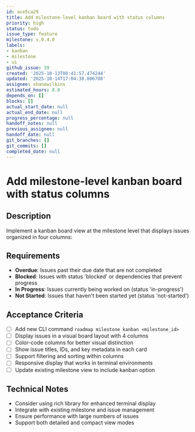 ```yaml
---
id: ace5ca29
title: Add milestone-level kanban board with status columns
priority: high
status: todo
issue_type: feature
milestone: v.0.4.0
labels:
- kanban
- milestone
- ui
github_issue: 39
created: '2025-10-13T08:41:57.474244'
updated: '2025-10-14T17:04:38.806788'
assignee: shanewilkins
estimated_hours: 8.0
depends_on: []
blocks: []
actual_start_date: null
actual_end_date: null
progress_percentage: null
handoff_notes: null
previous_assignee: null
handoff_date: null
git_branches: []
git_commits: []
completed_date: null
---
```


# Add milestone-level kanban board with status columns

## Description

Implement a kanban board view at the milestone level that displays issues organized in four columns:

## Requirements
- **Overdue**: Issues past their due date that are not completed
- **Blocked**: Issues with status 'blocked' or dependencies that prevent progress  
- **In Progress**: Issues currently being worked on (status 'in-progress')
- **Not Started**: Issues that haven't been started yet (status 'not-started')

## Acceptance Criteria

- [ ] Add new CLI command `roadmap milestone kanban <milestone_id>`
- [ ] Display issues in a visual board layout with 4 columns
- [ ] Color-code columns for better visual distinction
- [ ] Show issue titles, IDs, and key metadata in each card
- [ ] Support filtering and sorting within columns
- [ ] Responsive display that works in terminal environments
- [ ] Update existing milestone view to include kanban option

## Technical Notes
- Consider using rich library for enhanced terminal display
- Integrate with existing milestone and issue management
- Ensure performance with large numbers of issues
- Support both detailed and compact view modes